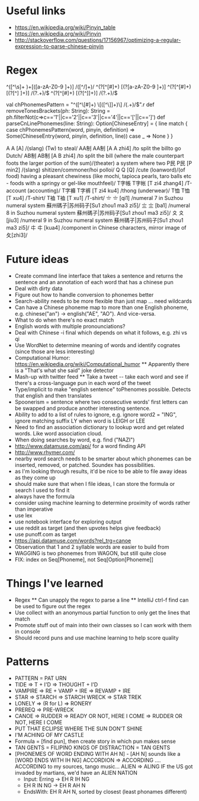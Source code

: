 # Useful links
* https://en.wikipedia.org/wiki/Pinyin_table
* https://en.wikipedia.org/wiki/Pinyin
* http://stackoverflow.com/questions/17156967/optimizing-a-regular-expression-to-parse-chinese-pinyin
   

# Regex
^([^\s]+ )+\[([a-zA-Z0-9 ]+)\] /([^/]+)/
^(?<word>[^\[#]+) \[(?<pinyin>[a-zA-Z0-9 ]+)\]
^(?<word>[^\[#]+) \[(?<pinyin>[^\] ]+)\] /(?<definition>.+)/$
^(?<word>[^\[#]+) \[(?<pinyin>[^\]]+)\] /(?<definition>.+)/$

val chPhonemesPattern = "^([^\\[#]+) \\[([^\\]]+)\\] /(.+)/$".r
  def removeTonesBrackets(ph: String): String = ph.filterNot(c=>c=='1'||c=='2'||c=='3'||c=='4'||c=='['||c==']')
  def parseCnLinePhonemes(line: String): Option[ChineseEntry] = {
    line match {
      case chPhonemesPattern(word, pinyin, definition) => Some(ChineseEntry(word, pinyin, definition, line))
      case _ => None
    }
  }

A A [A] /(slang) (Tw) to steal/
AA制 AA制 [A A zhi4] /to split the billto go Dutch/
AB制 AB制 [A B zhi4] /to split the bill (where the male counterpart foots the larger portion of the sum)/(theater) a system where two 
P民 P民 [P min2] /(slang) shitizen/commoner/hoi polloi/
Q Q [Q] /cute (loanword)/(of food) having a pleasant chewiness (like mochi, tapioca pearls, taro balls etc - foods with a springy or gel-like mouthfeel)/
T字帳 T字帐 [T zi4 zhang4] /T-account (accounting)/
T字褲 T字裤 [T zi4 ku4] /thong (underwear)/
T恤 T恤 [T xu4] /T-shirt/
T裇 T裇 [T xu1] /T-shirt/
〧 〧 [qi1] /numeral 7 in Suzhou numeral system 蘇州碼子|苏州码子[Su1 zhou1 ma3 zi5]/
〨 〨 [ba1] /numeral 8 in Suzhou numeral system 蘇州碼子|苏州码子[Su1 zhou1 ma3 zi5]/
〩 〩 [jiu3] /numeral 9 in Suzhou numeral system 蘇州碼子|苏州码子[Su1 zhou1 ma3 zi5]/
㐄 㐄 [kua4] /component in Chinese characters, mirror image of 夂[zhi3]/



# Future ideas
* Create command line interface that takes a sentence and returns the sentence and an annotation of each word that has a chinese pun
* Deal with dirty data
* Figure out how to handle conversion to phonemes better
* Search-ability needs to be more flexible than just map ... need wildcards
* Can have a Chinese phoneme map to more than one English phoneme, e.g. chinese("an") -> english("AE", "AO").  And vice-versa.
* What to do when there's no exact match
* English words with multiple pronounciations?
* Deal with Chinese -i final which depends on what it follows, e.g. zhi vs qi
* Use WordNet to determine meaning of words and identify cognates (since those are less interesting)
* Computational Humor: https://en.wikipedia.org/wiki/Computational_humor
** Apparently there is a "That's what she said" joke detector
* Mash-up with twitter feed
** Take a tweet -- take each word and see if there's a cross-language pun in each word of the tweet
* Type/implicit to make "english sentence" toPhenomes possible.  Detects that english and then translates
* Spoonerism = sentence where two consecutive words' first letters can be swapped and produce another interesting sentence.
* Ability to add to a list of rules to ignore, e.g. ignore word2 = "ING", ignore matching suffix LY when word is LEIGH or LEE
* Need to find an association dictionary to lookup word and get related words.  Like word association cloud.
* When doing searches by word, e.g. find ("NAZI")
* http://www.datamuse.com/api/ for a word finding API
* http://www.rhymer.com/
* nearby word search needs to be smarter about which phonemes can be inserted, removed, or patched.  Soundex has possibilities.
* as I'm looking through results, it'd be nice to be able to file away ideas as they come up
* should make sure that when I file ideas, I can store the formula or search I used to find it
* always have the formula
* consider using machine learning to determine proximity of words rather than imperative
* use lex
* use notebook interface for exploring output
* use reddit as target (and then upvotes helps give feedback)
* use punoff.com as target
* https://api.datamuse.com/words?rel_trg=canoe
* Observation that 1 and 2 syllable words are easier to build from
* WAGGING is two phonemes from WAGON, but still quite close
* FIX: index on Seq[Phoneme], not Seq[Option[Phoneme]]

# Things I've learned
* Regex 
** Can unapply the regex to parse a line
** IntelliJ ctrl-f find can be used to figure out the regex
* Use collect with an anonymous partial function to only get the lines that match
* Promote stuff out of main into their own classes so I can work with them in console
* Should record puns and use machine learning to help score quality

# Patterns
* PATTERN = PAT URN
* TIDE => T + I'D => THOUGHT + I'D
* VAMPIRE => RE + VAMP + IRE => REVAMP + IRE
* STAR => STARCH => STARCH WRECK => STAR TREK
* LONELY => (R for L) => RONERY
* PREREQ => PRE-WRECK
* CANOE => RUDDER => READY OR NOT, HERE I COME => RUDDER OR NOT, HERE I COME
* PUT THAT ECLIPSE WHERE THE SUN DON'T SHINE
* I'M ACHING OF MY CASTLE
* Formula = [find pun], then create story in which pun makes sense
* TAN GENTS = FILIPINO KINGS OF DISTRACTION = TAN GENTS
* [PHONEMES OF WORD ENDING WITH AH N] - [AH N] sounds like a [WORD ENDS WITH IH NG]
    ACCORDION => ACCORDING .... ACCORDING to my sources, tango music...
    ALIEN => ALING IF the US got invaded by martians, we'd have an ALIEN NATION 
    - Input:  Erring -> EH R IH NG
    - EH R IN NG -> EH R AH N
    - EndsWith: EH R AH N, sorted by closest (least phonames different)